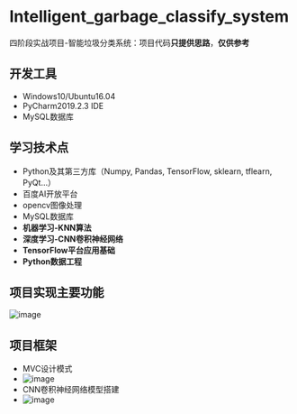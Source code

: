 # Intelligent_garbage_classify_system
四阶段实战项目-智能垃圾分类系统：项目代码**只提供思路**，**仅供参考**

## 开发工具
- Windows10/Ubuntu16.04
- PyCharm2019.2.3 IDE
- MySQL数据库

## 学习技术点
- Python及其第三方库（Numpy, Pandas, TensorFlow, sklearn, tflearn, PyQt…）
- 百度AI开放平台
- opencv图像处理
- MySQL数据库
- **机器学习-KNN算法**
- **深度学习-CNN卷积神经网络**
- **TensorFlow平台应用基础**
- **Python数据工程**

## 项目实现主要功能
![image](https://github.com/NightBonsai/Intelligent_garbage_classify_system/assets/107353989/9643ec00-90a3-43ae-b682-2ea48b60dd66)

## 项目框架
- MVC设计模式
- ![image](https://github.com/NightBonsai/Intelligent_garbage_classify_system/assets/107353989/0faf6b63-8125-4282-8f43-bf3cd4010b85)
- CNN卷积神经网络模型搭建
- ![image](https://github.com/NightBonsai/Intelligent_garbage_classify_system/assets/107353989/ef9ec3bd-9894-4fb6-b583-a59f89e020c4)

